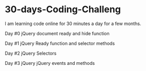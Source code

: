 # 30-days-Coding-Challeng
I am learning code online for 30 minutes a day for a few months.

Day #0 jQuery document ready and hide function

Day #1 jQuery Ready function and selector methods

Day #2 jQuery Selectors

Day #3 jQuery jQuery events and methods
